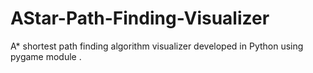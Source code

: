 # AStar-Path-Finding-Visualizer
A* shortest path finding algorithm visualizer developed in Python using pygame module .
